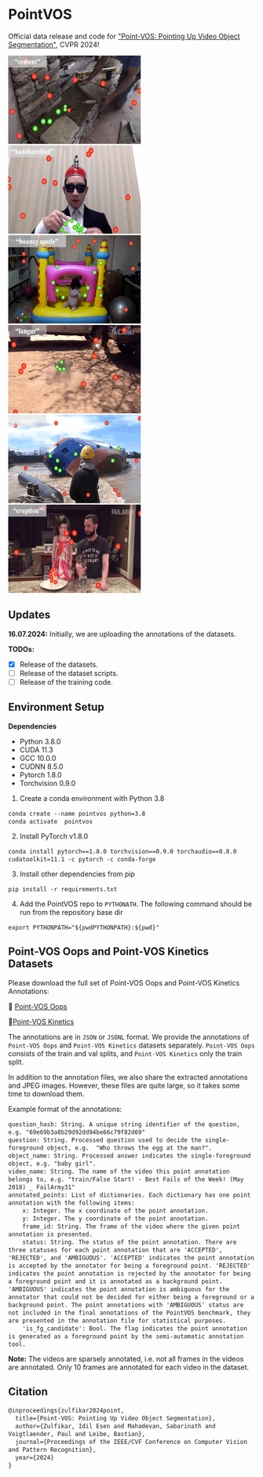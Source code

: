 # PointVOS
Official data release and code for ["Point-VOS: Pointing Up Video Object Segmentation"](https://pointvos.github.io/), CVPR 2024!

<div align="left">
  <img src="assets/teaser/kinetics/0bc07337743ba8a989eb940729daa1bc.gif" alt="teaser_1" width="270px" height="180px"/>  
  <img src="assets/teaser/kinetics/a8341fa97ad40719aa4973384e047a8e.gif" alt="teaser_2" width="270px" height="180px"/>  
  <img src="assets/teaser/kinetics/0d05fa3d5029996fc451030f8685f793.gif" alt="teaser_3" width="270px" height="180px"/>
</div>
<be>
<div align="left">
  <img src="assets/teaser/oops/48f59dad571e07dd2b218e87d0170e9f.gif" alt="teaser_4" width="270px" height="180px"/>  
  <img src="assets/teaser/oops/e90e92088e7e8bdf59daaec46cf76ac3.gif" alt="teaser_5" width="270px" height="180px"/>  
  <img src="assets/teaser/oops/3c2f8b46c4ae5794161da1759cd61d91.gif" alt="teaser_6" width="270px" height="180px"/>
</div>

## Updates
**16.07.2024:** Initially, we are uploading the annotations of the datasets. 

**TODOs:**
- [x] Release of the datasets.
- [ ] Release of the dataset scripts.
- [ ] Release of the training code.

## Environment Setup
**Dependencies**
- Python 3.8.0
- CUDA 11.3
- GCC 10.0.0
- CUDNN 8.5.0
- Pytorch 1.8.0
- Torchvision 0.9.0

1. Create a conda environment with Python 3.8
```shell 
conda create --name pointvos python=3.8
conda activate  pointvos
```
2. Install PyTorch v1.8.0
```shell 
conda install pytorch==1.8.0 torchvision==0.9.0 torchaudio==0.8.0 cudatoolkit=11.1 -c pytorch -c conda-forge
```
3. Install other dependencies from pip
```shell 
pip install -r requirements.txt
```
4. Add the PointVOS repo to `PYTHONATH`. The following command should be run from the repository base dir
```shell 
export PYTHONPATH="${pwdPYTHONPATH}:${pwd}"
```

## Point-VOS Oops and Point-VOS Kinetics Datasets
Please download the full set of Point-VOS Oops and Point-VOS Kinetics Annotations:

:dart: [Point-VOS Oops](https://omnomnom.vision.rwth-aachen.de/data/PointVOS/annotations/Oops/)    

🚀[Point-VOS Kinetics](https://omnomnom.vision.rwth-aachen.de/data/PointVOS/annotations/Kinetics/)

The annotations are in `JSON` or `JSONL` format. We provide the annotations of `Point-VOS Oops` and `Point-VOS Kinetics` datasets separately. `Point-VOS Oops` consists of the train and val splits, and `Point-VOS Kinetics` only the train split.

In addition to the annotation files, we also share the extracted annotations and JPEG images. However, these files are quite large, so it takes some time to download them.

Example format of the annotations: 
```shell
question_hash: String. A unique string identifier of the question, e.g. "69e69b3a8b29d92dd94be66c79f82d69"
question: String. Processed question used to decide the single-foreground object, e.g.  "Who throws the egg at the man?".
object_name: String. Processed answer indicates the single-foreground object, e.g. "baby girl".
video_name: String. The name of the video this point annotation belongs to, e.g. "train/False Start! - Best Fails of the Week! (May 2018) _ FailArmy31" 
annotated_points: List of dictionaries. Each dictionary has one point annotation with the following items:	
	x: Integer. The x coordinate of the point annotation.
	y: Integer. The y coordinate of the point annotation. 
	frame_id: String. The frame of the video where the given point annotation is presented. 
	status: String. The status of the point annotation. There are three statuses for each point annotation that are 'ACCEPTED', 'REJECTED', and 'AMBIGUOUS'. 'ACCEPTED' indicates the point annotation is accepted by the annotator for being a foreground point. 'REJECTED' indicates the point annotation is rejected by the annotator for being a foreground point and it is annotated as a background point. 'AMBIGUOUS' indicates the point annotation is ambiguous for the annotator that could not be decided for either being a foreground or a background point. The point annotations with 'AMBIGUOUS' status are not included in the final annotations of the PointVOS benchmark, they are presented in the annotation file for statistical purposes.
	'is_fg_candidate': Bool. The flag indicates the point annotation is generated as a foreground point by the semi-automatic annotation tool. 
```
**Note:** The videos are sparsely annotated, i.e. not all frames in the videos are annotated. Only 10 frames are annotated for each video in the dataset.

## Citation
```
@inproceedings{zulfikar2024point,
  title={Point-VOS: Pointing Up Video Object Segmentation},
  author={Zulfikar, Idil Esen and Mahadevan, Sabarinath and Voigtlaender, Paul and Leibe, Bastian},
  journal={Proceedings of the IEEE/CVF Conference on Computer Vision and Pattern Recognition},
  year={2024}
}
```
